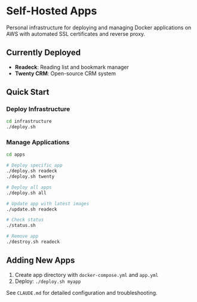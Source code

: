 # Self-Hosted Apps

Personal infrastructure for deploying and managing Docker applications on AWS with automated SSL certificates and reverse proxy.

## Currently Deployed

- **Readeck**: Reading list and bookmark manager
- **Twenty CRM**: Open-source CRM system

## Quick Start

### Deploy Infrastructure
```bash
cd infrastructure
./deploy.sh
```

### Manage Applications
```bash
cd apps

# Deploy specific app
./deploy.sh readeck
./deploy.sh twenty

# Deploy all apps
./deploy.sh all

# Update app with latest images
./update.sh readeck

# Check status
./status.sh

# Remove app
./destroy.sh readeck
```

## Adding New Apps

1. Create app directory with `docker-compose.yml` and `app.yml`
2. Deploy: `./deploy.sh myapp`

See `CLAUDE.md` for detailed configuration and troubleshooting.
